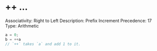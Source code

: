 # ++ ...

Associativity: Right to Left
Description: Prefix Increment
Precedence: 17
Type: Arithmetic

```jsx
a = 0;
b = ++a
// `++` takes `a` and add 1 to it.
```